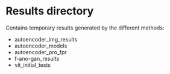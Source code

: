 # Results directory

Contains temporary results generated by the different methods: 

- autoencoder_img_results
- autoencoder_models
- autoencoder_pro_fpr
- f-ano-gan_results
- vit_initial_tests